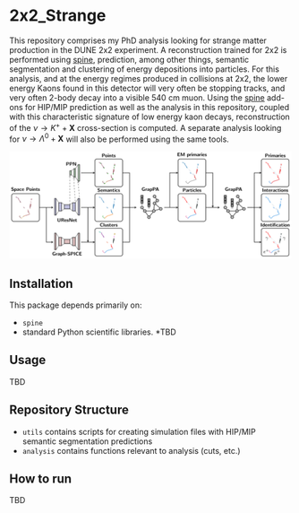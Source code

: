 # 2x2_Strange

This repository comprises my PhD analysis looking for strange matter production in the DUNE 2x2 experiment. A reconstruction trained for 2x2 is performed using [spine](https://github.com/DeepLearnPhysics/spine), prediction, among other things, semantic segmentation and clustering of energy depositions into particles. For this analysis, and at the energy regimes produced in collisions at 2x2, the lower energy Kaons found in this detector will very often be stopping tracks, and very often 2-body decay into a visible 540 cm muon. Using the [spine](https://github.com/DeepLearnPhysics/spine) add-ons for HIP/MIP prediction as well as the analysis in this repository, coupled with this characteristic signature of low energy kaon decays, reconstruction of the $\nu \rightarrow K^+ +\textbf{X}$ cross-section is computed. A separate analysis looking for $\nu \rightarrow \Lambda^0 +\textbf{X}$ will also be performed using the same tools.

![Full chain](https://github.com/DeepLearnPhysics/spine/blob/develop/docs/source/_static/img/spine-chain-alpha.png)

## Installation

This package depends primarily on:

* `spine`
* standard Python scientific libraries.
*TBD

## Usage
TBD

## Repository Structure

* `utils` contains scripts for creating simulation files with HIP/MIP semantic segmentation predictions
* `analysis` contains functions relevant to analysis (cuts, etc.)

## How to run
TBD